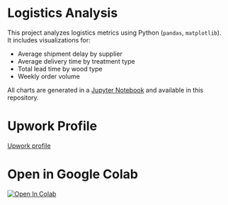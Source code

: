 # Logistics Analysis

This project analyzes logistics metrics using Python (`pandas`, `matplotlib`).  
It includes visualizations for:
- Average shipment delay by supplier  
- Average delivery time by treatment type  
- Total lead time by wood type  
- Weekly order volume

All charts are generated in a [Jupyter Notebook](logistics_metrics.ipynb) and available in this repository.

# Upwork Profile

[Upwork profile](https://www.upwork.com/freelancers/~0152af1106a52493d6) 
# Open in Google Colab

[![Open In Colab](https://colab.research.google.com/assets/colab-badge.svg)](https://colab.research.google.com/github/Andrei-analyst/logistics-analysis/blob/main/logistics_metrics.ipynb)






